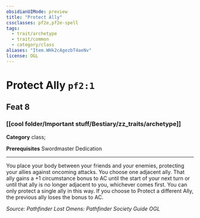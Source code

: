 ```yaml
---
obsidianUIMode: preview
title: "Protect Ally"
cssclasses: pf2e,pf2e-spell
tags:
  - trait/archetype
  - trait/common
  - category/class
aliases: "Item.WHk2cAgezbT4aeNv"
license: OGL
---
```

# Protect Ally `pf2:1`
## Feat 8
### [[cool folder/Important stuff/Bestiary/zz_traits/archetype]]

**Category** class; 



**Prerequisites** Swordmaster Dedication
* * *
You place your body between your friends and your enemies, protecting your allies against oncoming attacks. You choose one adjacent ally. That ally gains a +1 circumstance bonus to AC until the start of your next turn or until that ally is no longer adjacent to you, whichever comes first. You can only protect a single ally in this way. If you choose to Protect a different Ally, the previous ally loses the bonus to AC.

*Source: Pathfinder Lost Omens: Pathfinder Society Guide*
*OGL*